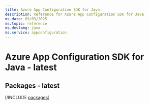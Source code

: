 ```yaml
---
title: Azure App Configuration SDK for Java
description: Reference for Azure App Configuration SDK for Java
ms.date: 09/03/2025
ms.topic: reference
ms.devlang: java
ms.service: appconfiguration
---
```

# Azure App Configuration SDK for Java - latest
## Packages - latest
[!INCLUDE [packages](app-configuration-index.md)]
